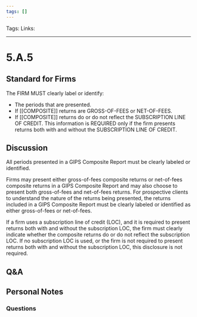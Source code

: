 ```yaml
---
tags: []
---
```

Tags:
Links: 
___
# 5.A.5
## Standard for Firms
The FIRM MUST clearly label or identify:
- The periods that are presented.
- If [[COMPOSITE]] returns are GROSS-OF-FEES or NET-OF-FEES.
- If [[COMPOSITE]] returns do or do not reflect the SUBSCRIPTION LINE OF CREDIT. This information is REQUIRED only if the firm presents returns both with and without the SUBSCRIPTION LINE OF CREDIT.
## Discussion
All periods presented in a GIPS Composite Report must be clearly labeled or identified.

Firms may present either gross-of-fees composite returns or net-of-fees composite returns in a GIPS Composite Report and may also choose to present both gross-of-fees and net-of-fees returns. For prospective clients to understand the nature of the returns being presented, the returns included in a GIPS Composite Report must be clearly labeled or identified as either gross-of-fees or net-of-fees.

If a firm uses a subscription line of credit (LOC), and it is required to present returns both with and without the subscription LOC, the firm must clearly indicate whether the composite returns do or do not reflect the subscription LOC. If no subscription LOC is used, or the firm is not required to present returns both with and without the subscription LOC, this disclosure is not required.
## Q&A

## Personal Notes

### Questions